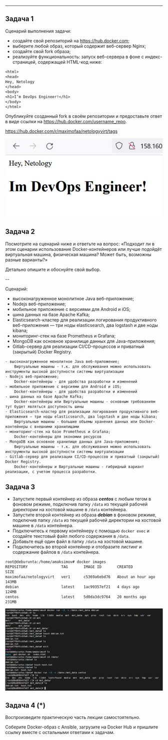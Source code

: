 ---

## Задача 1

Сценарий выполнения задачи:

- создайте свой репозиторий на https://hub.docker.com;
- выберите любой образ, который содержит веб-сервер Nginx;
- создайте свой fork образа;
- реализуйте функциональность:
запуск веб-сервера в фоне с индекс-страницей, содержащей HTML-код ниже:
```
<html>
<head>
Hey, Netology
</head>
<body>
<h1>I’m DevOps Engineer!</h1>
</body>
</html>
```
Опубликуйте созданный fork в своём репозитории и предоставьте ответ в виде ссылки на https://hub.docker.com/username_repo.  

https://hub.docker.com/r/maximofaa/netologyvirt/tags

![nginx](https://github.com/MaximovAA/devops_netology_term/blob/main/nginx1.jpg "Пример вывода команд")


## Задача 2

Посмотрите на сценарий ниже и ответьте на вопрос:
«Подходит ли в этом сценарии использование Docker-контейнеров или лучше подойдёт виртуальная машина, физическая машина? Может быть, возможны разные варианты?»

Детально опишите и обоснуйте свой выбор.

--

Сценарий:

- высоконагруженное монолитное Java веб-приложение;
- Nodejs веб-приложение;
- мобильное приложение c версиями для Android и iOS;
- шина данных на базе Apache Kafka;
- Elasticsearch-кластер для реализации логирования продуктивного веб-приложения — три ноды elasticsearch, два logstash и две ноды kibana;
- мониторинг-стек на базе Prometheus и Grafana;
- MongoDB как основное хранилище данных для Java-приложения;
- Gitlab-сервер для реализации CI/CD-процессов и приватный (закрытый) Docker Registry.

```
- высоконагруженное монолитное Java веб-приложение;
    Виртуальные машины - т.к. для обслуживания можно использовать инструменты высокой доступности системы виртуализации
- Nodejs веб-приложение;
    Docker-контейнеры - для удобства разработки и изменений
- мобильное приложение c версиями для Android и iOS;
    Docker-контейнеры - для удобства разработки и изменений
- шина данных на базе Apache Kafka;
    Docker-контейнеры или Виртуальные машины - основным требованиям тут будет являться доступность шины
- Elasticsearch-кластер для реализации логирования продуктивного веб-приложения — три ноды elasticsearch, два logstash и две ноды kibana;
    Виртуальные машины - большие объемы хранения данных или Docker-контейнеры с внешними хранилищами
- мониторинг-стек на базе Prometheus и Grafana;
    Docker-контейнеры для экономии ресурсов
- MongoDB как основное хранилище данных для Java-приложения;
    Виртуальные машины - т.к. для обслуживания можно использовать инструменты высокой доступности системы виртуализации
- Gitlab-сервер для реализации CI/CD-процессов и приватный (закрытый) Docker Registry.
    Docker-контейнеры и Виртуальные машины - гибридный вариант реализации, с учетом процесса разработки.
```


## Задача 3

- Запустите первый контейнер из образа ***centos*** c любым тегом в фоновом режиме, подключив папку ```/data``` из текущей рабочей директории на хостовой машине в ```/data``` контейнера.
- Запустите второй контейнер из образа ***debian*** в фоновом режиме, подключив папку ```/data``` из текущей рабочей директории на хостовой машине в ```/data``` контейнера.
- Подключитесь к первому контейнеру с помощью ```docker exec``` и создайте текстовый файл любого содержания в ```/data```.
- Добавьте ещё один файл в папку ```/data``` на хостовой машине.
- Подключитесь во второй контейнер и отобразите листинг и содержание файлов в ```/data``` контейнера.

```
root@deburunta:/home/amaksimov# docker images
REPOSITORY               TAG       IMAGE ID       CREATED             SIZE
maximofaa/netologyvirt   ver1      c5369a6ebd76   About an hour ago   143MB
debian                   latest    1ac99357ef21   4 days ago          124MB
centos                   latest    5d0da3dc9764   20 months ago       231MB

```
![mnt_data](https://github.com/MaximovAA/devops_netology_term/blob/main/mnt_data.jpg "Пример вывода команд")

## Задача 4 (*)

Воспроизведите практическую часть лекции самостоятельно.

Соберите Docker-образ с Ansible, загрузите на Docker Hub и пришлите ссылку вместе с остальными ответами к задачам.

```

```

